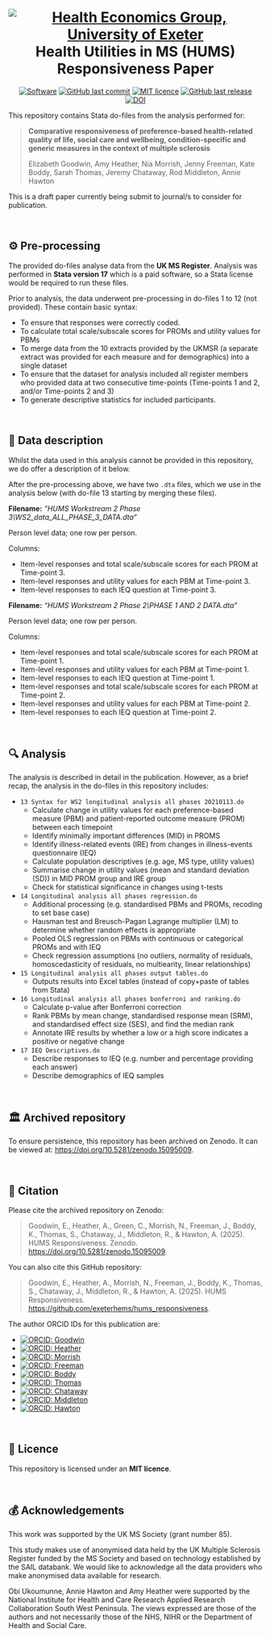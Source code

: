 <h1 align="center">
  <br>
    <a href="https://medicine.exeter.ac.uk/health-community/research/healtheconomics/"><img src="https://raw.githubusercontent.com/exeterhems/hums_responsiveness/main/images/exeter_economics.png" alt="Health Economics Group, University of Exeter"></a>
  <br>
  Health Utilities in MS (HUMS) Responsiveness Paper
  <br>
</h1>

<p align="center">
    <a target="_blank" href="https://www.stata.com/"><img src="https://img.shields.io/badge/software-Stata_v17-239120" alt="Software"/></a>
    <a href="#"><img src="https://img.shields.io/github/last-commit/exeterhems/hums_responsiveness" alt="GitHub last commit" /></a>
    <a target="_blank" href="https://github.com/exeterhems/hums_responsiveness/blob/main/LICENSE"><img src="https://img.shields.io/badge/license-MIT-lightblue.svg" alt="MIT licence"/></a>
    <a href="#"><img src="https://img.shields.io/github/v/release/exeterhems/hums_responsiveness" alt="GitHub last release" /></a>
    <a target="_blank" href="https://doi.org/10.5281/zenodo.15095009"><img src="https://zenodo.org/badge/DOI/10.5281/zenodo.15095009.svg" alt="DOI"/></a>
</p>

This repository contains Stata do-files from the analysis performed for:

> **Comparative responsiveness of preference-based health-related quality of life, social care and wellbeing, condition-specific and generic measures in the context of multiple sclerosis**
> 
> Elizabeth Goodwin, Amy Heather, Nia Morrish, Jenny Freeman, Kate Boddy, Sarah Thomas, Jeremy Chataway, Rod Middleton, Annie Hawton

This is a draft paper currently being submit to journal/s to consider for publication.

<br>

## ⚙️ Pre-processing

The provided do-files analyse data from the **UK MS Register**. Analysis was performed in **Stata version 17** which is a paid software, so a Stata license would be required to run these files.

Prior to analysis, the data underwent pre-processing in do-files 1 to 12 (not provided). These contain basic syntax:

* To ensure that responses were correctly coded.
* To calculate total scale/subscale scores for PROMs and utility values for PBMs
* To merge data from the 10 extracts provided by the UKMSR (a separate extract was provided for each measure and for demographics) into a single dataset
* To ensure that the dataset for analysis included all register members who provided data at two consecutive time-points (Time-points 1 and 2, and/or Time-points 2 and 3)
* To generate descriptive statistics for included participants.

<br>

## 📜 Data description

Whilst the data used in this analysis cannot be provided in this repository, we do offer a description of it below.

After the pre-processing above, we have two `.dta` files, which we use in the analysis below (with do-file 13 starting by merging these files).

**Filename:** *“HUMS Workstream 2 Phase 3\WS2_data_ALL_PHASE_3_DATA.dta”*

Person level data; one row per person.

Columns:

* Item-level responses and total scale/subscale scores for each PROM at Time-point 3.
* Item-level responses and utility values for each PBM at Time-point 3.
* Item-level responses to each IEQ question at Time-point 3.

**Filename:** *“HUMS Workstream 2 Phase 2\PHASE 1 AND 2 DATA.dta”*

Person level data; one row per person.

Columns:

* Item-level responses and total scale/subscale scores for each PROM at Time-point 1.
* Item-level responses and utility values for each PBM at Time-point 1.
* Item-level responses to each IEQ question at Time-point 1.
* Item-level responses and total scale/subscale scores for each PROM at Time-point 2.
* Item-level responses and utility values for each PBM at Time-point 2.
* Item-level responses to each IEQ question at Time-point 2.

<br>

## 🔍 Analysis

The analysis is described in detail in the publication. However, as a brief recap, the analysis in the do-files in this repository includes:

* `13 Syntax for WS2 longitudinal analysis all phases 20210113.do`
  * Calculate change in utility values for each preference-based measure (PBM) and patient-reported outcome measure (PROM) between each timepoint
  * Identify minimally important differences (MID) in PROMS
  * Identify illness-related events (IRE) from changes in illness-events questionnaire (IEQ)
  * Calculate population descriptives (e.g. age, MS type, utility values)
  * Summarise change in utility values (mean and standard deviation (SD)) in MID PROM group and IRE group 
  * Check for statistical significance in changes using t-tests
* `14 Longitudinal analysis all phases regression.do`
  * Additional processing (e.g. standardised PBMs and PROMs, recoding to set base case)
  * Hausman test and Breusch-Pagan Lagrange multiplier (LM) to determine whether random effects is appropriate
  * Pooled OLS regression on PBMs with continuous or categorical PROMs and with IEQ
  * Check regression assumptions (no outliers, normality of residuals, homoscedasticity of residuals, no multiearity, linear relationships)
* `15 Longitudinal analysis all phases output tables.do`
  * Outputs results into Excel tables (instead of copy+paste of tables from Stata)
* `16 Longitudinal analysis all phases bonferroni and ranking.do`
  * Calculate p-value after Bonferroni correction
  * Rank PBMs by mean change, standardised response mean (SRM), and standardised effect size (SES), and find the median rank
  * Annotate IRE results by whether a low or a high score indicates a positive or negative change
* `17 IEQ Descriptives.do`
  * Describe responses to IEQ (e.g. number and percentage providing each answer)
  * Describe demographics of IEQ samples

<br>

## 🏛️ Archived repository

To ensure persistence, this repository has been archived on Zenodo. It can be viewed at: https://doi.org/10.5281/zenodo.15095009.

<br>

## 📝 Citation

Please cite the archived repository on Zenodo:

> Goodwin, E., Heather, A., Green, C., Morrish, N., Freeman, J., Boddy, K., Thomas, S., Chataway, J., Middleton, R., & Hawton, A. (2025). HUMS Responsiveness. Zenodo. https://doi.org/10.5281/zenodo.15095009.

You can also cite this GitHub repository:

> Goodwin, E., Heather, A., Morrish, N., Freeman, J., Boddy, K., Thomas, S., Chataway, J., Middleton, R., & Hawton, A. (2025). HUMS Responsiveness. https://github.com/exeterhems/hums_responsiveness.

The author ORCID IDs for this publication are:

* [![ORCID: Goodwin](https://img.shields.io/badge/Elizabeth_Goodwin-0000--0003--1351--9170-brightgreen)](https://orcid.org/0000-0003-1351-9170)
* [![ORCID: Heather](https://img.shields.io/badge/Amy_Heather-0000--0002--6596--3479-brightgreen)](https://orcid.org/0000-0002-6596-3479)
* [![ORCID: Morrish](https://img.shields.io/badge/Nia_Morrish-0000--0002--7206--4957-brightgreen)](https://orcid.org/0000-0002-7206-4957)
* [![ORCID: Freeman](https://img.shields.io/badge/Jennifer_Freeman-0000--0002--4072--9758-brightgreen)](https://orcid.org/0000-0002-4072-9758)
* [![ORCID: Boddy](https://img.shields.io/badge/Kate_Boddy-0000--0001--9135--5488-brightgreen)](https://orcid.org/0000-0001-9135-5488)
* [![ORCID: Thomas](https://img.shields.io/badge/Sarah_Thomas-0000--0002--9501--9091-brightgreen)](https://orcid.org/0000-0002-9501-9091)
* [![ORCID: Chataway](https://img.shields.io/badge/Jeremy_Chataway-0000--0001--7286--6901-brightgreen)](https://orcid.org/0000-0001-7286-6901)
* [![ORCID: Middleton](https://img.shields.io/badge/Rod_Middleton-0000--0002--2130--4420-brightgreen)](https://orcid.org/0000-0002-2130-4420)
* [![ORCID: Hawton](https://img.shields.io/badge/Annie_Hawton-0000--0002--1336--5899-brightgreen)](https://orcid.org/0000-0002-1336-5899)

<br>

## 📜 Licence

This repository is licensed under an **MIT licence**.

<br>

## 💰 Acknowledgements

This work was supported by the UK MS Society (grant number 85).

This study makes use of anonymised data held by the UK Multiple Sclerosis Register funded by the MS Society and based on technology established by the SAIL databank. We would like to acknowledge all the data providers who make anonymised data available for research.

Obi Ukoumunne, Annie Hawton and Amy Heather were supported by the National Institute for Health and Care Research Applied Research Collaboration South West Peninsula. The views expressed are those of the authors and not necessarily those of the NHS, NIHR or the Department of Health and Social Care.